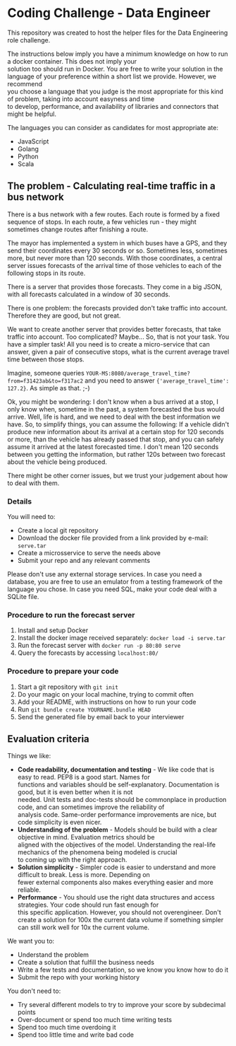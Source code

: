 # Coding Challenge - Data Engineer

This repository was created to host the helper files for the Data Engineering role challenge.

The instructions below imply you have a minimum knowledge on how to run a docker container. This does not imply your \
solution too should run in Docker. 
You are free to write your solution in the language of your preference within a short list we provide. However, we recommend\
you choose a language that you judge is the most appropriate for this kind of problem, taking into account easyness and time\
to develop, performance, and availability of libraries and connectors that might be helpful.

The languages you can consider as candidates for most appropriate ate:
* JavaScript
* Golang
* Python
* Scala

## The problem - Calculating real-time traffic in a bus network

There is a bus network with a few routes. Each route is formed by a fixed sequence of stops. In each route, a few vehicles run - they might sometimes change routes after finishing a route.

The mayor has implemented a system in which buses have a GPS, and they send their coordinates every 30 seconds or so. Sometimes less, sometimes more, but never more than 120 seconds. With those coordinates, a central server issues forecasts of the arrival time of those vehicles to each of the following stops in its route.

There is a server that provides those forecasts. They come in a big JSON, with all forecasts calculated in a window of 30 seconds.

There is one problem: the forecasts provided don't take traffic into account. Therefore they are good, but not great.

We want to create another server that provides better forecasts, that take traffic into account. Too complicated? Maybe... So, that is not your task. You have a simpler task! All you need is to create a micro-service that can answer, given a pair of consecutive stops, what is the current average travel time between those stops.

Imagine, someone queries `YOUR-MS:8080/average_travel_time?from=f31423ab&to=f317ac2` and you need to answer `{'average_travel_time': 127.2}`. As simple as that. ;-)

Ok, you might be wondering: I don't know when a bus arrived at a stop, I only know when, sometime in the past, a system forecasted the bus would arrive. Well, life is hard, and we need to deal with the best information we have. So, to simplify things, you can assume the following: If a vehicle didn't produce new information about its arrival at a certain stop for 120 seconds or more, than the vehicle has already passed that stop, and you can safely assume it arrived at the latest forecasted time. I don't mean 120 seconds between you getting the information, but rather 120s between two forecast about the vehicle being produced.

There might be other corner issues, but we trust your judgement about how to deal with them.

### Details

You will need to:
* Create a local git repository
* Download the docker file provided from a link provided by e-mail: `serve.tar` 
* Create a microsservice to serve the needs above
* Submit your repo and any relevant comments

Please don't use any external storage services. In case you need a database, you are free to use an emulator from a testing framework of the language you chose. In case you need SQL, make your code deal with a SQLite file.

### Procedure to run the forecast server
1. Install and setup Docker
1. Install the docker image received separately: `docker load -i serve.tar`
1. Run the forecast server with `docker run -p 80:80 serve`
1. Query the forecasts by accessing `localhost:80/`

### Procedure to prepare your code
1. Start a git repository with ```git init```
1. Do your magic on your local machine, trying to commit often
1. Add your README, with instructions on how to run your code
1. Run ```git bundle create YOURNAME.bundle HEAD ```
1. Send the generated file by email back to your interviewer

## Evaluation criteria

Things we like:
* __Code readability, documentation and testing__ - We like code that is easy to read. PEP8 is a good start. Names for \
functions and variables should be self-explanatory. Documentation is good, but it is even better when it is not \
needed. Unit tests and doc-tests should be commonplace in production code, and can sometimes improve the reliability of \
analysis code. Same-order performance improvements are nice, but code simplicity is even nicer.
* __Understanding of the problem__ - Models should be build with a clear objective in mind. Evaluation metrics should be \
aligned with the objectives of the model. Understanding the real-life mechanics of the phenomena being modeled is crucial \
to coming up with the right approach.
* __Solution simplicity__ - Simpler code is easier to understand and more difficult to break. Less is more. Depending on \
fewer external components also makes everything easier and more reliable.
* __Performance__ - You should use the right data structures and access strategies. Your code should run fast enough for \
this specific application. However, you should not overengineer. Don't create a solution for 100x the current data volume if something simpler can still work well for 10x the current volume.

We want you to:
* Understand the problem
* Create a solution that fulfill the business needs
* Write a few tests and documentation, so we know you know how to do it
* Submit the repo with your working history

You don't need to:
* Try several different models to try to improve your score by subdecimal points
* Over-document or spend too much time writing tests
* Spend too much time overdoing it
* Spend too little time and write bad code
